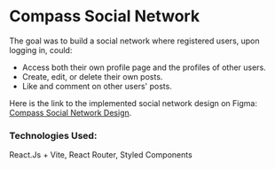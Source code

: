 # Compass Social Network
The goal was to build a social network where registered users, upon logging in, could:
* Access both their own profile page and the profiles of other users.
* Create, edit, or delete their own posts.
* Like and comment on other users' posts.

Here is the link to the implemented social network design on Figma: [Compass Social Network Design](https://www.figma.com/design/DgQDPrCKfXlYHox0gy1EAM/Compass---Social-Network).

### Technologies Used:
React.Js + Vite,  React Router, Styled Components
